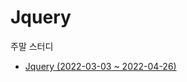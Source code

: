 # Jquery

주말 스터디 
- [Jquery (2022-03-03 ~ 2022-04-26)](https://github.com/1GYOU1/Jquery/tree/main/jquery)